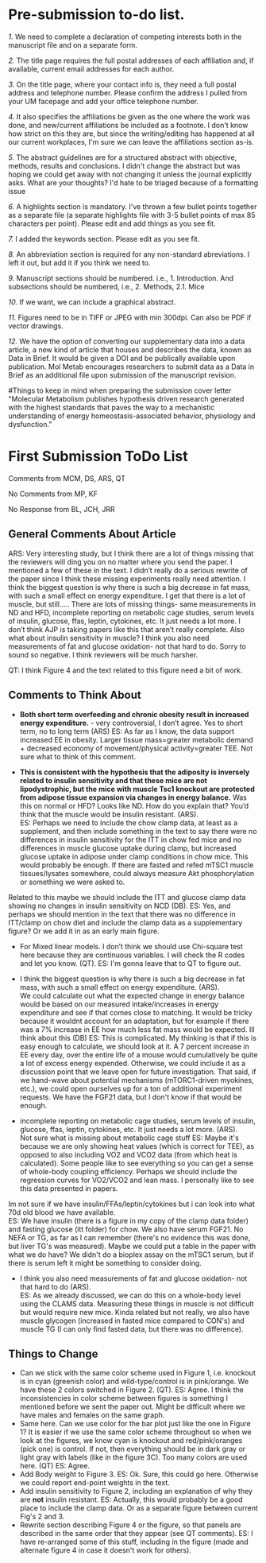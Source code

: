 # Pre-submission to-do list.

*1.* We need to complete a declaration of competing interests both in the manuscript file and on a separate form. 

*2.* The title page requires the full postal addresses of each affiliation and, if available, current email addresses for each author. 

*3.* On the title page, where your contact info is, they need a full postal address and telephone number. Please confirm the address I pulled from your UM facepage and add your office telephone number. 

*4.* It also specifies the affiliations be given as the one where the work was done, and new/current affiliations be included as a footnote. I don't know how strict on this they are, but since the writing/editing has happened at all our current workplaces, I'm sure we can leave the affiliations section as-is. 

*5.* The abstract guidelines are for a structured abstract with objective, methods, results and conclusions. I didn't change the abstract but was hoping we could get away with not changing it unless the journal explicitly asks. What are your thoughts? I'd hate to be triaged because of a formatting issue 

*6.* A highlights section is mandatory. I've thrown a few bullet points together as a separate file (a separate highlights file with 3-5 bullet points of max 85 characters per point). Please edit and add things as you see fit.

*7.* I added the keywords section. Please edit as you see fit.

*8.* An abbreviation section is required for any non-standard abreviations. I left it out, but add it if you think we need to. 

*9.* Manuscript sections should be numbered. i.e., 1. Introduction. And subsections should be numbered, i.e., 2. Methods, 2.1. Mice

*10.* If we want, we can include a graphical abstract.

*11.* Figures need to be in TIFF or JPEG with min 300dpi. Can also be PDF if vector drawings.

*12.* We have the option of converting our supplementary data into a data article, a new kind of article that houses and describes the data, known as Data in Brief. It would be given a DOI and be publically available upon publication. Mol Metab encourages researchers to submit data as a Data in Brief as an additional file upon submission of the manuscript revision.

#Things to keep in mind when preparing the submission cover letter
"Molecular Metabolism publishes hypothesis driven research generated with the highest standards that paves the way to a mechanistic understanding of energy homeostasis-associated behavior, physiology and dysfunction."






# First Submission ToDo List

Comments from MCM, DS, ARS, QT

No Comments from MP, KF

No Response from BL, JCH, JRR


## General Comments About Article

ARS: Very interesting study, but I think there are a lot of things missing that the reviewers will ding you on no matter where you send the paper.  I mentioned a few of these in the text.  I didn’t really do a serious rewrite of the paper since I think these missing experiments really need attention.  I think the biggest question is why there is such a big decrease in fat mass, with such a small effect on energy expenditure.  I get that there is a lot of muscle, but still…..  There are lots of missing things- same measurements in ND and HFD, incomplete reporting on metabolic cage studies, serum levels of insulin, glucose, ffas, leptin, cytokines, etc. It just needs a lot more.  I don’t think AJP is taking papers like this that aren’t really complete.  Also what about insulin sensitivity in muscle?  I think you also need measurements of fat and glucose oxidation- not that hard to do.  Sorry to sound so negative.  I think reviewers will be much harsher.

QT: I think Figure 4 and the text related to this figure need a bit of work.

## Comments to Think About

* **Both short term overfeeding and chronic obesity result in increased energy expenditure.**  - very controversial, I don’t agree.  Yes to short term, no to long term (ARS)
ES: As far as I know, the data support increased EE in obesity. Larger tissue mass=greater metabolic demand + decreased economy of movement/physical activity=greater TEE. Not sure what to think of this comment.

* **This is consistent with the hypothesis that the adiposity is inversely related to insulin sensitivity and that these mice are not lipodystrophic, but the mice with muscle Tsc1 knockout are protected from adipose tissue expansion via changes in energy balance.** Was this on normal or HFD?  Looks like ND.  How do you explain that?  You’d think that the muscle would be insulin resistant. (ARS).  
ES: Perhaps we need to include the chow clamp data, at least as a supplement, and then include something in the text to say there were no differences in insulin sensitivity for the ITT in chow fed mice and no differences in muscle glucose uptake during clamp, but increased glucose uptake in adipose under clamp conditions in chow mice. This would probably be enough. If there are fasted and refed mTSC1 muscle tissues/lysates somewhere, could always measure Akt phosphorylation or something we were asked to. 

Related to this maybe we should include the ITT and glucose clamp data showing no changes in insulin sensitivity on NCD (DB).
ES: Yes, and perhaps we should mention in the text that there was no difference in ITT/clamp on chow diet and  include the clamp data as a supplementary figure? Or we add it in as an early main figure. 

* For Mixed linear models.  I don’t think we should use Chi-square test here because they are continuous variables. I will check the R codes and let you know. (QT).
ES: I'm gonna leave that to QT to figure out.

* I think the biggest question is why there is such a big decrease in fat mass, with such a small effect on energy expenditure. (ARS).  
We could calculate out what the expected change in energy balance would be based on our measured intake/increases in energy expenditure and see if that comes close to matching.  It would be tricky because it wouldnt account for an adaptation, but for example if there was a 7% increase in EE how much less fat mass would be expected.  Ill think about this (DB)
ES: This is complicated. My thinking is that if this is easy enough to calculate, we should look at it. A 7 percent increase in EE every day, over the entire life of a mouse would cumulatively be quite a lot of excess energy expended. Otherwise, we could include it as a discussion point that we leave open for future investigation. That said, if we hand-wave about potential mechanisms (mTORC1-driven myokines, etc.), we could open ourselves up for a ton of additional experiment requests. We have the FGF21 data, but I don't know if that would be enough.

* incomplete reporting on metabolic cage studies, serum levels of insulin, glucose, ffas, leptin, cytokines, etc. It just needs a lot more. (ARS).  
Not sure what is missing about metabolic cage stuff
ES: Maybe it's because we are only showing heat values (which is correct for TEE), as opposed to also including VO2 and VCO2 data (from which heat is calculated). Some people like to see everything so you can get a sense of whole-body coupling efficiency. Perhaps we should include the regression curves for VO2/VCO2 and lean mass. I personally like to see this data presented in papers.

Im not sure if we have insulin/FFAs/leptin/cytokines but i can look into what 70d old blood we have available.  
ES: We have insulin (there is a figure in my copy of the clamp data folder) and fasting glucose (itt folder) for chow. We also have serum FGF21. No NEFA or TG, as far as I can remember (there's no evidence this was done, but liver TG's was measured). Maybe we could put a table in the paper with what we do have? We didn't do a bioplex assay on the mTSC1 serum, but if there is serum left it might be something to consider doing. 

* I think you also need measurements of fat and glucose oxidation- not that hard to do (ARS).  
ES: As we already discussed, we can do this on a whole-body level using the CLAMS data. Measuring these things in muscle is not difficult but would require new mice. Kinda related but not really, we also have muscle glycogen (increased in fasted mice compared to CON's) and muscle TG (I can only find fasted data, but there was no difference). 


## Things to Change

* Can we stick with the same color scheme used in Figure 1, i.e. knockout is in cyan (greenish color) and wild-type/control is in pink/orange. We have these 2 colors switched in Figure 2. (QT).
ES: Agree. I think the inconsistencies in color scheme between figures is something I mentioned before we sent the paper out. Might be difficult where we have males and females on the same graph.
* Same here. Can we use color for the bar plot just like the one in Figure 1? It is easier if we use the same color scheme throughout so when we look at the figures, we know cyan is knockout and red/pink/oranges (pick one) is control.  If not, then everything should be in dark gray or light gray with labels (like in the figure 3C). Too many colors are used here. (QT)
ES: Agree.
* Add Body weight to Figure 3.
ES: Ok. Sure, this could go here. Otherwise we could report end-point weights in the text.
* Add insulin sensitivity to Figure 2, including an explanation of why they are **not** insulin resistant.
 ES: Actually, this would probably be a good place to include the clamp data. Or as a separate figure between current Fig's 2 and 3. 
* Rewrite section describing Figure 4 or the figure, so that panels are described in the same order that they appear (see QT comments).
ES: I have re-arranged some of this stuff, including in the figure (made and alternate figure 4 in case it doesn't work for others).